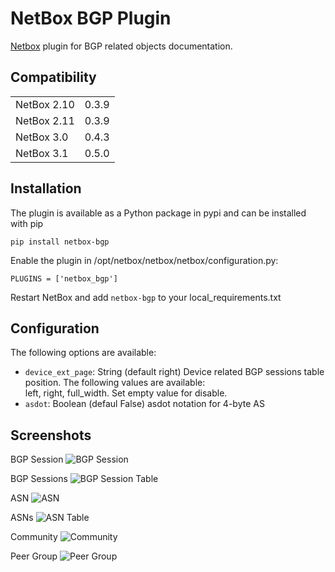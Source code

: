 # NetBox BGP Plugin
[Netbox](https://github.com/netbox-community/netbox) plugin for BGP related objects documentation.

## Compatibility

|             |       |
|-------------|-------|
| NetBox 2.10 | 0.3.9 |
| NetBox 2.11 | 0.3.9 |
| NetBox 3.0  | 0.4.3 |
| NetBox 3.1  | 0.5.0 |

## Installation

The plugin is available as a Python package in pypi and can be installed with pip  

```
pip install netbox-bgp
```
Enable the plugin in /opt/netbox/netbox/netbox/configuration.py:
```
PLUGINS = ['netbox_bgp']
```
Restart NetBox and add `netbox-bgp` to your local_requirements.txt

## Configuration

The following options are available:
* `device_ext_page`: String (default right) Device related BGP sessions table position. The following values are available:  
left, right, full_width. Set empty value for disable.   
* `asdot`: Boolean (defaul False) asdot notation for 4-byte AS

## Screenshots

BGP Session
![BGP Session](docs/img/bgp_sess.png)

BGP Sessions
![BGP Session Table](docs/img/bgp_sess_list.png)

ASN
![ASN](docs/img/asn.png)

ASNs
![ASN Table](docs/img/asn_list.png)

Community
![Community](docs/img/commun.png)

Peer Group
![Peer Group](docs/img/peer_group.png)
